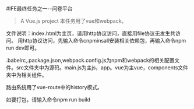 #IFE最终任务之一--问卷平台 

> A Vue.js project
本任务用了vue和webpack。

文件说明：index.html为主页，请用http协议访问，直接用file协议无发生共访问。
用http协议访问，先输入命令cnpminsall安装相关依赖包，再输入命令npm run dev即可。

.babelrc,.package.json,webpack.config.js为npm和webpack的相关配置文件。src文件夹中为源码。main.js为主js，app。vue为主vue，components文件夹中为相关组件。

路由系统用了vue-route中的history模式。

如要打包，请输入命令npm run build



